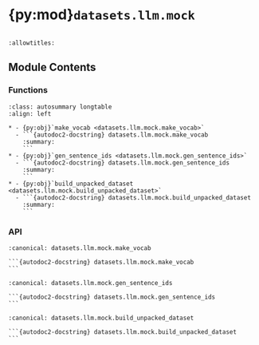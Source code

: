 # {py:mod}`datasets.llm.mock`

```{py:module} datasets.llm.mock
```

```{autodoc2-docstring} datasets.llm.mock
:allowtitles:
```

## Module Contents

### Functions

````{list-table}
:class: autosummary longtable
:align: left

* - {py:obj}`make_vocab <datasets.llm.mock.make_vocab>`
  - ```{autodoc2-docstring} datasets.llm.mock.make_vocab
    :summary:
    ```
* - {py:obj}`gen_sentence_ids <datasets.llm.mock.gen_sentence_ids>`
  - ```{autodoc2-docstring} datasets.llm.mock.gen_sentence_ids
    :summary:
    ```
* - {py:obj}`build_unpacked_dataset <datasets.llm.mock.build_unpacked_dataset>`
  - ```{autodoc2-docstring} datasets.llm.mock.build_unpacked_dataset
    :summary:
    ```
````

### API

````{py:function} make_vocab(vocab_size: int = 100)
:canonical: datasets.llm.mock.make_vocab

```{autodoc2-docstring} datasets.llm.mock.make_vocab
```
````

````{py:function} gen_sentence_ids(vocab, mean_len: float, std_len: float, max_len: int)
:canonical: datasets.llm.mock.gen_sentence_ids

```{autodoc2-docstring} datasets.llm.mock.gen_sentence_ids
```
````

````{py:function} build_unpacked_dataset(*, num_sentences: int = 10, mean_len: float = 20.0, std_len: float = 6.0, vocab_size: int = 100, max_sentence_len: int = 64, seed: int = 0, tokenizer=None)
:canonical: datasets.llm.mock.build_unpacked_dataset

```{autodoc2-docstring} datasets.llm.mock.build_unpacked_dataset
```
````
